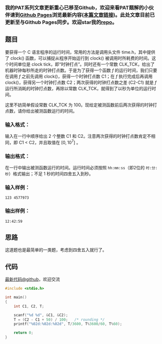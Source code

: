 ### 我的PAT系列文章更新重心已移至Github，欢迎来看PAT题解的小伙伴请到[Github Pages](https://oliverlew.github.io/PAT)浏览最新内容([本篇文章链接](https://oliverlew.github.io/PAT/Basic/1026.html))。此处文章目前已更新至与Github Pages同步。欢迎star我的[repo](https://github.com/OliverLew/PAT)。

## 题目

要获得一个 C 语言程序的运行时间，常用的方法是调用头文件 time.h，其中提供了 clock() 函数，可以捕捉从程序开始运行到 clock()
被调用时所耗费的时间。这个时间单位是 clock tick，即“时钟打点”。同时还有一个常数
CLK_TCK，给出了机器时钟每秒所走的时钟打点数。于是为了获得一个函数 $f$ 的运行时间，我们只要在调用 $f$ 之前先调用
clock()，获得一个时钟打点数 C1；在 $f$ 执行完成后再调用 clock()，获得另一个时钟打点数 C2；两次获得的时钟打点数之差 (C2-C1)
就是 $f$ 运行所消耗的时钟打点数，再除以常数 CLK_TCK，就得到了以秒为单位的运行时间。

这里不妨简单假设常数 CLK_TCK 为 100。现给定被测函数前后两次获得的时钟打点数，请你给出被测函数运行的时间。

### 输入格式：

输入在一行中顺序给出 2 个整数 C1 和 C2。注意两次获得的时钟打点数肯定不相同，即 C1 $<$ C2，并且取值在 $[0, 10^7]$ 。

### 输出格式：

在一行中输出被测函数运行的时间。运行时间必须按照 `hh:mm:ss`（即2位的 `时:分:秒`）格式输出；不足 1 秒的时间四舍五入到秒。

### 输入样例：

    
    
    123 4577973
    

### 输出样例：

    
    
    12:42:59
    



## 思路


这道题也是最简单的一类题，考虑到四舍五入就行了。

## 代码

[最新代码@github](https://github.com/OliverLew/PAT/blob/master/PATBasic/1026.c)，欢迎交流
```c
#include <stdio.h>

int main()
{
    int C1, C2, T;

    scanf("%d %d", &C1, &C2);
    T = (C2 - C1 + 50) / 100;   /* rounding */
    printf("%02d:%02d:%02d", T/3600, T%3600/60, T%60);

    return 0;
}
```